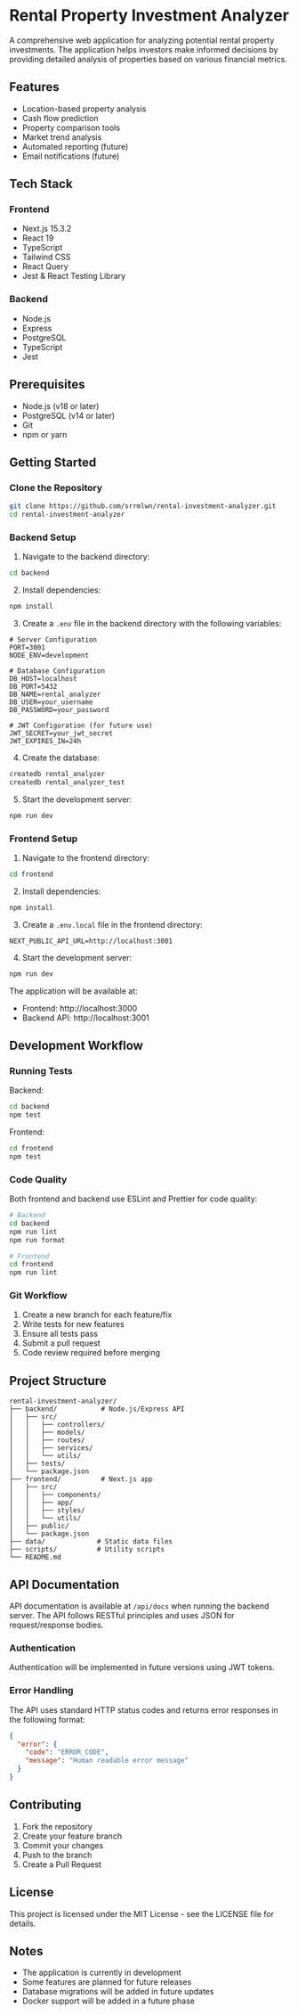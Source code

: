 # Rental Property Investment Analyzer

A comprehensive web application for analyzing potential rental property investments. The application helps investors make informed decisions by providing detailed analysis of properties based on various financial metrics.

## Features

- Location-based property analysis
- Cash flow prediction
- Property comparison tools
- Market trend analysis
- Automated reporting (future)
- Email notifications (future)

## Tech Stack

### Frontend
- Next.js 15.3.2
- React 19
- TypeScript
- Tailwind CSS
- React Query
- Jest & React Testing Library

### Backend
- Node.js
- Express
- PostgreSQL
- TypeScript
- Jest

## Prerequisites

- Node.js (v18 or later)
- PostgreSQL (v14 or later)
- Git
- npm or yarn

## Getting Started

### Clone the Repository
```bash
git clone https://github.com/srrmlwn/rental-investment-analyzer.git
cd rental-investment-analyzer
```

### Backend Setup

1. Navigate to the backend directory:
```bash
cd backend
```

2. Install dependencies:
```bash
npm install
```

3. Create a `.env` file in the backend directory with the following variables:
```env
# Server Configuration
PORT=3001
NODE_ENV=development

# Database Configuration
DB_HOST=localhost
DB_PORT=5432
DB_NAME=rental_analyzer
DB_USER=your_username
DB_PASSWORD=your_password

# JWT Configuration (for future use)
JWT_SECRET=your_jwt_secret
JWT_EXPIRES_IN=24h
```

4. Create the database:
```bash
createdb rental_analyzer
createdb rental_analyzer_test
```

5. Start the development server:
```bash
npm run dev
```

### Frontend Setup

1. Navigate to the frontend directory:
```bash
cd frontend
```

2. Install dependencies:
```bash
npm install
```

3. Create a `.env.local` file in the frontend directory:
```env
NEXT_PUBLIC_API_URL=http://localhost:3001
```

4. Start the development server:
```bash
npm run dev
```

The application will be available at:
- Frontend: http://localhost:3000
- Backend API: http://localhost:3001

## Development Workflow

### Running Tests

Backend:
```bash
cd backend
npm test
```

Frontend:
```bash
cd frontend
npm test
```

### Code Quality

Both frontend and backend use ESLint and Prettier for code quality:

```bash
# Backend
cd backend
npm run lint
npm run format

# Frontend
cd frontend
npm run lint
```

### Git Workflow

1. Create a new branch for each feature/fix
2. Write tests for new features
3. Ensure all tests pass
4. Submit a pull request
5. Code review required before merging

## Project Structure

```
rental-investment-analyzer/
├── backend/           # Node.js/Express API
│   ├── src/
│   │   ├── controllers/
│   │   ├── models/
│   │   ├── routes/
│   │   ├── services/
│   │   └── utils/
│   ├── tests/
│   └── package.json
├── frontend/          # Next.js app
│   ├── src/
│   │   ├── components/
│   │   ├── app/
│   │   ├── styles/
│   │   └── utils/
│   ├── public/
│   └── package.json
├── data/             # Static data files
├── scripts/          # Utility scripts
└── README.md
```

## API Documentation

API documentation is available at `/api/docs` when running the backend server. The API follows RESTful principles and uses JSON for request/response bodies.

### Authentication

Authentication will be implemented in future versions using JWT tokens.

### Error Handling

The API uses standard HTTP status codes and returns error responses in the following format:

```json
{
  "error": {
    "code": "ERROR_CODE",
    "message": "Human readable error message"
  }
}
```

## Contributing

1. Fork the repository
2. Create your feature branch
3. Commit your changes
4. Push to the branch
5. Create a Pull Request

## License

This project is licensed under the MIT License - see the LICENSE file for details.

## Notes

- The application is currently in development
- Some features are planned for future releases
- Database migrations will be added in future updates
- Docker support will be added in a future phase
